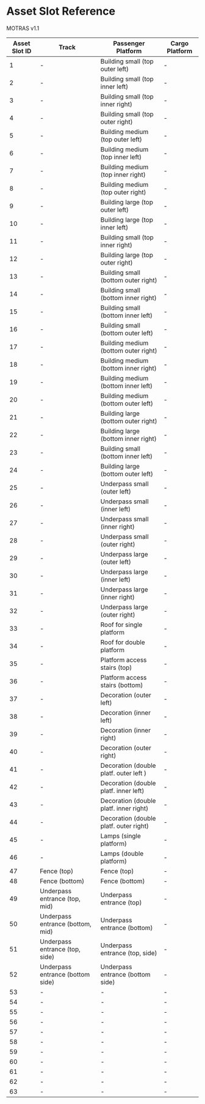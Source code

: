 # Asset Slot Reference
MOTRAS v1.1

|Asset Slot ID | Track                                  | Passenger Platform                     | Cargo Platform                         |
|--------------|----------------------------------------|----------------------------------------|----------------------------------------|
|1             | -                                      | Building small (top outer left)        | -                                      |
|2             | -                                      | Building small (top inner left)        | -                                      |
|3             | -                                      | Building small (top inner right)       | -                                      |
|4             | -                                      | Building small (top outer right)       | -                                      |
|5             | -                                      | Building medium (top outer left)       | -                                      |
|6             | -                                      | Building medium (top inner left)       | -                                      |
|7             | -                                      | Building medium (top inner right)      | -                                      |
|8             | -                                      | Building medium (top outer right)      | -                                      |
|9             | -                                      | Building large (top outer left)        | -                                      |
|10            | -                                      | Building large (top inner left)        | -                                      |
|11            | -                                      | Building small (top inner right)       | -                                      |
|12            | -                                      | Building large (top outer right)       | -                                      |
|13            | -                                      | Building small (bottom outer right)    | -                                      |
|14            | -                                      | Building small (bottom inner right)    | -                                      |
|15            | -                                      | Building small (bottom inner left)     | -                                      |
|16            | -                                      | Building small (bottom outer left)     | -                                      |
|17            | -                                      | Building medium (bottom outer right)   | -                                      |
|18            | -                                      | Building medium (bottom inner right)   | -                                      |
|19            | -                                      | Building medium (bottom inner left)    | -                                      |
|20            | -                                      | Building medium (bottom outer left)    | -                                      |
|21            | -                                      | Building large (bottom outer right)    | -                                      |
|22            | -                                      | Building large (bottom inner right)    | -                                      |
|23            | -                                      | Building small (bottom inner left)     | -                                      |
|24            | -                                      | Building large (bottom outer left)     | -                                      |
|25            | -                                      | Underpass small (outer left)           | -                                      |
|26            | -                                      | Underpass small (inner left)           | -                                      |
|27            | -                                      | Underpass small (inner right)          | -                                      |
|28            | -                                      | Underpass small (outer right)          | -                                      |
|29            | -                                      | Underpass large (outer left)           | -                                      |
|30            | -                                      | Underpass large (inner left)           | -                                      |
|31            | -                                      | Underpass large (inner right)          | -                                      |
|32            | -                                      | Underpass large (outer right)          | -                                      |
|33            | -                                      | Roof for single platform               | -                                      |
|34            | -                                      | Roof for double platform               | -                                      |
|35            | -                                      | Platform access stairs (top)           | -                                      |
|36            | -                                      | Platform access stairs (bottom)        | -                                      |
|37            | -                                      | Decoration (outer left)                | -                                      |
|38            | -                                      | Decoration (inner left)                | -                                      |
|39            | -                                      | Decoration (inner right)               | -                                      |
|40            | -                                      | Decoration (outer right)               | -                                      |
|41            | -                                      | Decoration (double platf. outer left ) | -                                      |
|42            | -                                      | Decoration (double platf. inner left)  | -                                      |
|43            | -                                      | Decoration (double platf. inner right) | -                                      |
|44            | -                                      | Decoration (double platf. outer right) | -                                      |
|45            | -                                      | Lamps (single platform)                | -                                      |
|46            | -                                      | Lamps (double platform)                | -                                      |
|47            | Fence (top)                            | Fence (top)                            | -                                      |
|48            | Fence (bottom)                         | Fence (bottom)                         | -                                      |
|49            | Underpass entrance (top, mid)          | Underpass entrance (top)               | -                                      |
|50            | Underpass entrance (bottom, mid)       | Underpass entrance (bottom)            | -                                      |
|51            | Underpass entrance (top, side)         | Underpass entrance (top, side)         | -                                      |
|52            | Underpass entrance (bottom side)       | Underpass entrance (bottom side)       | -                                      |
|53            | -                                      | -                                      | -                                      |
|54            | -                                      | -                                      | -                                      |
|55            | -                                      | -                                      | -                                      |
|56            | -                                      | -                                      | -                                      |
|57            | -                                      | -                                      | -                                      |
|58            | -                                      | -                                      | -                                      |
|59            | -                                      | -                                      | -                                      |
|60            | -                                      | -                                      | -                                      |
|61            | -                                      | -                                      | -                                      |
|62            | -                                      | -                                      | -                                      |
|63            | -                                      | -                                      | -                                      |



